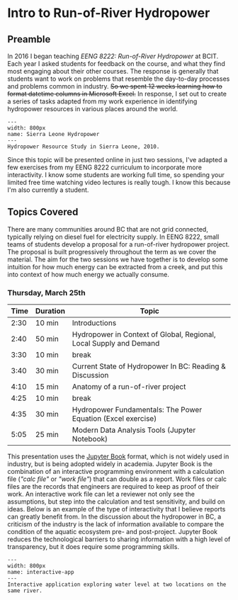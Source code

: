 # Intro to Run-of-River Hydropower

## Preamble

In 2016 I began teaching *EENG 8222: Run-of-River Hydropower* at BCIT.  Each year I asked students for feedback on the course, and what they find most engaging about their other courses.  The response is generally that students want to work on problems that resemble the day-to-day processes and problems common in industry.  <s>So we spent 12 weeks learning how to format datetime columns in Microsoft Excel.</s>  In response, I set out to create a series of tasks adapted from my work experience in identifying hydropower resources in various places around the world.  

```{figure} img/sierra_leone.JPG
---
width: 800px
name: Sierra Leone Hydropower
---
Hydropower Resource Study in Sierra Leone, 2010.  
```

Since this topic will be presented online in just two sessions, I've adapted a few exercises from my EENG 8222 curriculum to incorporate more interactivity.  I know some students are working full time, so spending your limited free time watching video lectures is really tough.  I know this because I'm also currently a student. 

## Topics Covered

There are many communities around BC that are not grid connected, typically relying on diesel fuel for electricity supply.  In EENG 8222, small teams of students develop a proposal for a run-of-river hydropower project.  The proposal is built progressively throughout the term as we cover the material.  The aim for the two sessions we have together is to develop some intuition for how much energy can be extracted from a creek, and put this into context of how much energy we actually consume.  

### Thursday, March 25th

| Time | Duration | Topic |
|---|---|---|
| 2:30 | 10 min | Introductions |
| 2:40 | 50 min | Hydropower in Context of Global, Regional, Local Supply and Demand |
| 3:30 | 10 min | break |
| 3:40 | 30 min | Current State of Hydropower In BC: Reading & Discussion |
| 4:10 | 15 min | Anatomy of a run-of-river project |
| 4:25 | 10 min | break |
| 4:35 | 30 min | Hydropower Fundamentals: The Power Equation (Excel exercise) |
| 5:05 | 25 min | Modern Data Analysis Tools (Jupyter Notebook) |


This presentation uses the [Jupyter Book](https://jupyterbook.org/intro.html) format, which is not widely used in industry, but is being adopted widely in academia.  Jupyter Book is the combination of an interactive programming environment with a calculation file (*"calc file"* or *"work file"*) that can double as a report.  Work files or calc files are the records that engineers are required to keep as proof of their work.  An interactive work file can let a reviewer not only see the assumptions, but step into the calculation and test sensitivity, and build on ideas.  Below is an example of the type of interactivity that I believe reports can greatly benefit from.  In the discussion about the hydropower in BC, a criticism of the industry is the lack of information available to compare the condition of the aquatic ecosystem pre- and post-project.  Jupyter Book reduces the technological barriers to sharing information with a high level of transparency, but it does require some programming skills.

```{figure} img/interactive_app.gif
---
width: 800px
name: interactive-app
---
Interactive application exploring water level at two locations on the same river.  
```

